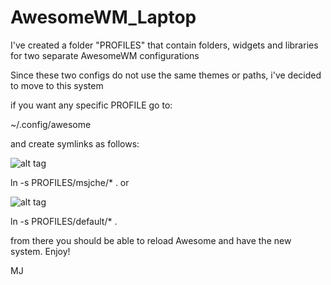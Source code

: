 # AwesomeWM_Laptop

I've created a folder "PROFILES" that contain folders, widgets and libraries for two separate AwesomeWM configurations

Since these two configs do not use the same themes or paths, i've decided to move to this system

if you want any specific PROFILE go to:

~/.config/awesome

and create symlinks as follows:

![alt tag](https://raw.github.com/msjche/AwesomeWM_Laptop/msjche.png)

ln -s PROFILES/msjche/* .
or

![alt tag](https://raw.github.com/msjche/AwesomeWM_Laptop/default.png)

ln -s PROFILES/default/* .

from there you should be able to reload Awesome and have the new system. Enjoy!

MJ
